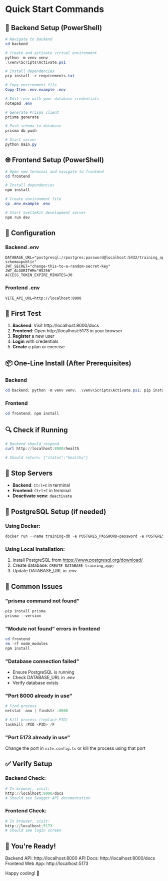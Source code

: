 # Quick Start Commands

## 🚀 Backend Setup (PowerShell)

```powershell
# Navigate to backend
cd backend

# Create and activate virtual environment
python -m venv venv
.\venv\Scripts\Activate.ps1

# Install dependencies
pip install -r requirements.txt

# Copy environment file
Copy-Item .env.example .env

# Edit .env with your database credentials
notepad .env

# Generate Prisma client
prisma generate

# Push schema to database
prisma db push

# Start server
python main.py
```

## 🌐 Frontend Setup (PowerShell)

```powershell
# Open new terminal and navigate to frontend
cd frontend

# Install dependencies
npm install

# Create environment file
cp .env.example .env

# Start SvelteKit development server
npm run dev
```

## 🔧 Configuration

### Backend .env
```env
DATABASE_URL="postgresql://postgres:password@localhost:5432/training_app?schema=public"
JWT_SECRET="change-this-to-a-random-secret-key"
JWT_ALGORITHM="HS256"
ACCESS_TOKEN_EXPIRE_MINUTES=30
```

### Frontend .env
```env
VITE_API_URL=http://localhost:8000
```

## 🎯 First Test

1. **Backend**: Visit http://localhost:8000/docs
2. **Frontend**: Open http://localhost:5173 in your browser
3. **Register** a new user
4. **Login** with credentials
5. **Create** a plan or exercise

## 📦 One-Line Install (After Prerequisites)

### Backend
```powershell
cd backend; python -m venv venv; .\venv\Scripts\Activate.ps1; pip install -r requirements.txt; prisma generate
```

### Frontend
```powershell
cd frontend; npm install
```

## 🔍 Check if Running

```powershell
# Backend should respond
curl http://localhost:8000/health

# Should return: {"status":"healthy"}
```

## 🛑 Stop Servers

- **Backend**: `Ctrl+C` in terminal
- **Frontend**: `Ctrl+C` in terminal
- **Deactivate venv**: `deactivate`

## 📝 PostgreSQL Setup (if needed)

### Using Docker:
```powershell
docker run --name training-db -e POSTGRES_PASSWORD=password -e POSTGRES_DB=training_app -p 5432:5432 -d postgres:15
```

### Using Local Installation:
1. Install PostgreSQL from https://www.postgresql.org/download/
2. Create database: `CREATE DATABASE training_app;`
3. Update DATABASE_URL in .env

## 🐛 Common Issues

### "prisma command not found"
```powershell
pip install prisma
prisma --version
```

### "Module not found" errors in frontend
```powershell
cd frontend
rm -rf node_modules
npm install
```

### "Database connection failed"
- Ensure PostgreSQL is running
- Check DATABASE_URL in .env
- Verify database exists

### "Port 8000 already in use"
```powershell
# Find process
netstat -ano | findstr :8000

# Kill process (replace PID)
taskkill /PID <PID> /F
```

### "Port 5173 already in use"
Change the port in `vite.config.ts` or kill the process using that port

## ✅ Verify Setup

### Backend Check:
```powershell
# In browser, visit:
http://localhost:8000/docs
# Should see Swagger API documentation
```

### Frontend Check:
```powershell
# In browser, visit:
http://localhost:5173
# Should see login screen
```

## 🎉 You're Ready!

Backend API: http://localhost:8000
API Docs: http://localhost:8000/docs
Frontend Web App: http://localhost:5173

Happy coding! 🚀
